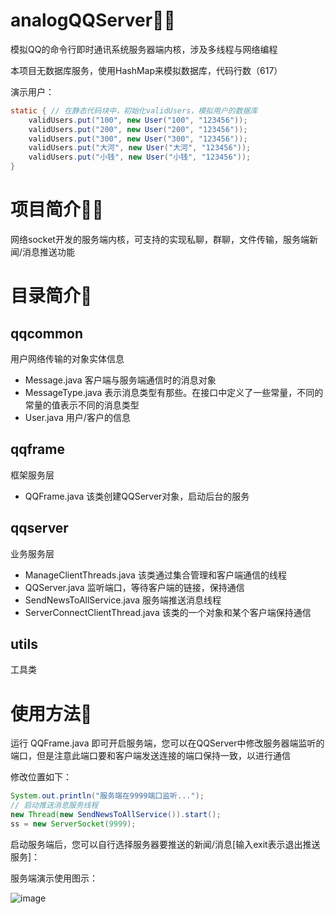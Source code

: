 # analogQQServer🤷‍♂️
模拟QQ的命令行即时通讯系统服务器端内核，涉及多线程与网络编程

本项目无数据库服务，使用HashMap来模拟数据库，代码行数（617）

演示用户：

``` java
static { // 在静态代码块中，初始化validUsers，模拟用户的数据库
    validUsers.put("100", new User("100", "123456"));
    validUsers.put("200", new User("200", "123456"));
    validUsers.put("300", new User("300", "123456"));
    validUsers.put("大河", new User("大河", "123456"));
    validUsers.put("小钱", new User("小钱", "123456"));
}
```

# 项目简介😶‍🌫️
网络socket开发的服务端内核，可支持的实现私聊，群聊，文件传输，服务端新闻/消息推送功能


# 目录简介🙌

## qqcommon
用户网络传输的对象实体信息
- Message.java 客户端与服务端通信时的消息对象
- MessageType.java 表示消息类型有那些。在接口中定义了一些常量，不同的常量的值表示不同的消息类型
- User.java 用户/客户的信息

## qqframe
框架服务层
- QQFrame.java 该类创建QQServer对象，启动后台的服务

## qqserver
业务服务层
- ManageClientThreads.java 该类通过集合管理和客户端通信的线程
- QQServer.java 监听端口，等待客户端的链接，保持通信
- SendNewsToAllService.java 服务端推送消息线程
- ServerConnectClientThread.java 该类的一个对象和某个客户端保持通信

## utils
工具类

# 使用方法🎈
运行 QQFrame.java 即可开启服务端，您可以在QQServer中修改服务器端监听的端口，但是注意此端口要和客户端发送连接的端口保持一致，以进行通信

修改位置如下：
``` java
System.out.println("服务端在9999端口监听...");
// 启动推送消息服务线程
new Thread(new SendNewsToAllService()).start();
ss = new ServerSocket(9999);
```

启动服务端后，您可以自行选择服务器要推送的新闻/消息[输入exit表示退出推送服务]：

服务端演示使用图示：

![image](https://user-images.githubusercontent.com/76278560/184478799-8a11ddff-d99c-47a5-bd03-05c11299bac6.png)



